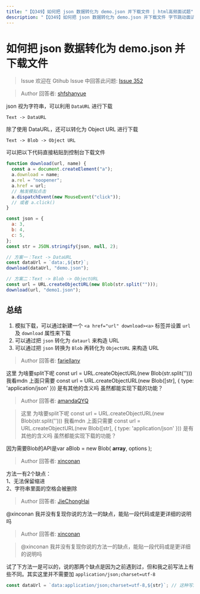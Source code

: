 ```yaml
---
title: "【Q349】如何把 json 数据转化为 demo.json 并下载文件 | html高频面试题"
description: "【Q349】如何把 json 数据转化为 demo.json 并下载文件 字节跳动面试题、阿里腾讯面试题、美团小米面试题。"
---
```


# 如何把 json 数据转化为 demo.json 并下载文件

> Issue
> 欢迎在 Gtihub Issue 中回答此问题: [Issue 352](https://github.com/shfshanyue/Daily-Question/issues/352)

> Author
> 回答者: [shfshanyue](https://github.com/shfshanyue)

json 视为字符串，可以利用 `DataURL` 进行下载

`Text -> DataURL`

除了使用 DataURL，还可以转化为 Object URL 进行下载

`Text -> Blob -> Object URL`

可以把以下代码直接粘贴到控制台下载文件

```js
function download(url, name) {
  const a = document.createElement("a");
  a.download = name;
  a.rel = "noopener";
  a.href = url;
  // 触发模拟点击
  a.dispatchEvent(new MouseEvent("click"));
  // 或者 a.click()
}

const json = {
  a: 3,
  b: 4,
  c: 5,
};
const str = JSON.stringify(json, null, 2);

// 方案一：Text -> DataURL
const dataUrl = `data:,${str}`;
download(dataUrl, "demo.json");

// 方案二：Text -> Blob -> ObjectURL
const url = URL.createObjectURL(new Blob(str.split("")));
download(url, "demo1.json");
```

## 总结

1. 模拟下载，可以通过新建一个 `<a href="url" download><a>` 标签并设置 `url` 及 `download` 属性来下载
2. 可以通过把 `json` 转化为 `dataurl` 来构造 URL
3. 可以通过把 `json` 转换为 `Blob` 再转化为 `ObjectURL` 来构造 URL

> Author
> 回答者: [fariellany](https://github.com/fariellany)

这里 为啥要split下呢
const url = URL.createObjectURL(new Blob(str.split('')))
我看mdn 上面只需要
const url = URL.createObjectURL(new Blob([str], { type: 'application/json' })) 是有其他的含义吗 虽然都能实现下载的功能？

> Author
> 回答者: [amandaQYQ](https://github.com/amandaQYQ)

> 这里 为啥要split下呢
> const url = URL.createObjectURL(new Blob(str.split('')))
> 我看mdn 上面只需要
> const url = URL.createObjectURL(new Blob([str], { type: 'application/json' })) 是有其他的含义吗 虽然都能实现下载的功能？

因为需要Blob的API是var aBlob = new Blob( **array**, options );

> Author
> 回答者: [xinconan](https://github.com/xinconan)

方法一有2个缺点：  
1、无法保留缩进  
2、字符串里面的空格会被删除

> Author
> 回答者: [JieChongHai](https://github.com/JieChongHai)

@xinconan 我并没有复现你说的方法一的缺点，能贴一段代码或是更详细的说明吗

> Author
> 回答者: [xinconan](https://github.com/xinconan)

> @xinconan 我并没有复现你说的方法一的缺点，能贴一段代码或是更详细的说明吗

试了下方法一是可以的，说的那两个缺点是因为之前遇到过，但和我之前写法上有些不同。其实这里并不需要加 `application/json;charset=utf-8`

```js
const dataUrl = `data:application/json;charset=utf-8,${str}`; // 这种写法有问题
```
